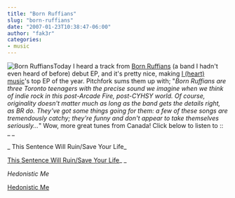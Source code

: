 ```yaml
---
title: "Born Ruffians"
slug: "born-ruffians"
date: "2007-01-23T10:38:47-06:00"
author: "fak3r"
categories:
- music
---
```


![Born Ruffians](http://fak3r.com/wp-content/uploads/2007/01/born_ruf.jpg)Today I heard a track from [Born Ruffians](http://www.bornruffians.com/) (a band I hadn't even heard of before) debut EP, and it's pretty nice, making [I (heart) music](http://www.iheartmusic.net/)'s top EP of the year.  Pitchfork sums them up with; "_Born Ruffians are three Toronto teenagers with the precise sound we imagine when we think of indie rock in this post-Arcade Fire, post-CYHSY world. Of course, originality doesn't matter much as long as the band gets the details right, as BR do. They've got some things going for them: a few of these songs are tremendously catchy; they're funny and don't appear to take themselves seriously..._"  Wow, more great tunes from Canada!  Click below to listen to ::
_ _

_ This Sentence Will Ruin/Save Your Life_

[This Sentence Will Ruin/Save Your Life](http://www.iheartmusic.net/mp3/BornRuffians-ThisSentenceWillRuinSaveYourLife.mp3)_
_

_Hedonistic Me_

[Hedonistic Me](http://www.fluxblog.net/bornruffians_hedonisticme.mp3)
